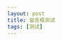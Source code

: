 ```yaml
---
layout: post
title: 留言框测试
tags: [测试]
---
```


<!--PC和WAP自适应版--> <div id="SOHUCS" ></div> <script type="text/javascript"> (function(){ var appid = 'cytO74dVM'; var conf = 'prod_1b26f0dfa887bafb6bfc9ae161a6141f'; var width = window.innerWidth || document.documentElement.clientWidth; if (width < 960) { window.document.write('<script id="changyan_mobile_js" charset="utf-8" type="text/javascript" src="https://changyan.sohu.com/upload/mobile/wap-js/changyan_mobile.js?client_id=' + appid + '&conf=' + conf + '"><\/script>'); } else { var loadJs=function(d,a){var c=document.getElementsByTagName("head")[0]||document.head||document.documentElement;var b=document.createElement("script");b.setAttribute("type","text/javascript");b.setAttribute("charset","UTF-8");b.setAttribute("src",d);if(typeof a==="function"){if(window.attachEvent){b.onreadystatechange=function(){var e=b.readyState;if(e==="loaded"||e==="complete"){b.onreadystatechange=null;a()}}}else{b.onload=a}}c.appendChild(b)};loadJs("https://changyan.sohu.com/upload/changyan.js",function(){window.changyan.api.config({appid:appid,conf:conf})}); } })(); </script>
